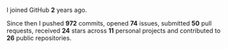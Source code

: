 I joined GitHub **2** years ago.

Since then I pushed **972** commits, opened **74** issues, submitted **50** pull requests, received **24** stars across **11** personal projects and contributed to **26** public repositories.

